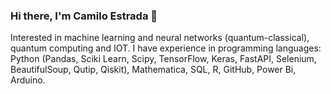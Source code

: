 ### Hi there, I'm Camilo Estrada 👋
Interested in machine learning and neural networks (quantum-classical), quantum computing and IOT. I have experience in programming languages: Python (Pandas, Sciki Learn, Scipy, TensorFlow, Keras, FastAPI, Selenium, BeautifulSoup, Qutip, Qiskit), Mathematica, SQL, R, GitHub, Power Bi, Arduino.

<!--
**camiloestradaguerra/camiloestradaguerra** is a ✨ _special_ ✨ repository because its `README.md` (this file) appears on your GitHub profile.

Here are some ideas to get you started:

- 🔭 I’m currently working on ...
- 🌱 I’m currently learning ...
- 👯 I’m looking to collaborate on ...
- 🤔 I’m looking for help with ...
- 💬 Ask me about ...
- 📫 How to reach me: ...
- 😄 Pronouns: ...
- ⚡ Fun fact: ...
-->
